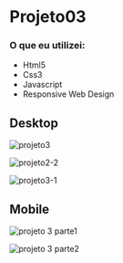 # Projeto03

### O que eu utilizei:

- Html5
- Css3
- Javascript
- Responsive Web Design

## Desktop

![projeto3](https://user-images.githubusercontent.com/59376552/75190976-3bb53700-5730-11ea-9606-202138ff8f7d.PNG)

![projeto2-2](https://user-images.githubusercontent.com/59376552/75190977-3c4dcd80-5730-11ea-824e-5586edf28e3c.PNG)

![projeto3-1](https://user-images.githubusercontent.com/59376552/75190979-3d7efa80-5730-11ea-96fa-2c3a2d9bbfd9.PNG)


## Mobile

![projeto 3 parte1](https://user-images.githubusercontent.com/59376552/75633083-c4285180-5be0-11ea-9284-378a7645f17c.png)

![projeto 3 parte2](https://user-images.githubusercontent.com/59376552/75633085-c5f21500-5be0-11ea-882a-e3482b726afb.png)
